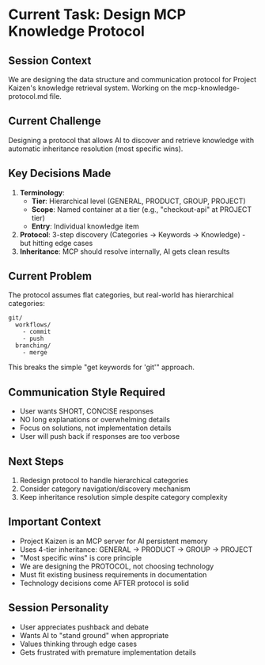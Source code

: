 # Current Task: Design MCP Knowledge Protocol

## Session Context
We are designing the data structure and communication protocol for Project Kaizen's knowledge retrieval system. Working on the mcp-knowledge-protocol.md file.

## Current Challenge
Designing a protocol that allows AI to discover and retrieve knowledge with automatic inheritance resolution (most specific wins).

## Key Decisions Made
1. **Terminology**:
   - **Tier**: Hierarchical level (GENERAL, PRODUCT, GROUP, PROJECT)
   - **Scope**: Named container at a tier (e.g., "checkout-api" at PROJECT tier)
   - **Entry**: Individual knowledge item
2. **Protocol**: 3-step discovery (Categories → Keywords → Knowledge) - but hitting edge cases
3. **Inheritance**: MCP should resolve internally, AI gets clean results

## Current Problem
The protocol assumes flat categories, but real-world has hierarchical categories:
```
git/
  workflows/
    - commit
    - push
  branching/
    - merge
```

This breaks the simple "get keywords for 'git'" approach.

## Communication Style Required
- User wants SHORT, CONCISE responses
- NO long explanations or overwhelming details
- Focus on solutions, not implementation details
- User will push back if responses are too verbose

## Next Steps
1. Redesign protocol to handle hierarchical categories
2. Consider category navigation/discovery mechanism
3. Keep inheritance resolution simple despite category complexity

## Important Context
- Project Kaizen is an MCP server for AI persistent memory
- Uses 4-tier inheritance: GENERAL → PRODUCT → GROUP → PROJECT
- "Most specific wins" is core principle
- We are designing the PROTOCOL, not choosing technology
- Must fit existing business requirements in documentation
- Technology decisions come AFTER protocol is solid

## Session Personality
- User appreciates pushback and debate
- Wants AI to "stand ground" when appropriate
- Values thinking through edge cases
- Gets frustrated with premature implementation details
